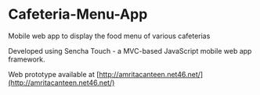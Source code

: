 # Cafeteria-Menu-App
Mobile web app to display the food menu of various cafeterias

Developed using Sencha Touch - a MVC-based JavaScript mobile web app framework.

Web prototype available at [http://amritacanteen.net46.net/](http://amritacanteen.net46.net/)

